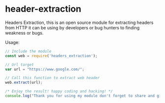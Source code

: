 # header-extraction
Headers Extraction, this is an open source module for extracting headers from HTTP it can be using by developers or bug hunters to finding weakness or bugs.

Usage:
```javascript
// Include the module
const web = require('headers_extraction');

// Url target
var url = "https://www.google.com/";

// Call this function to extract web header
web.extract(url);

/* Enjoy the result! happy coding and hacking! */
console.log("Thank you for using my module don't forget to share and giving feedback :p");
```
